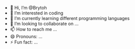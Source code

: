- 👋 Hi, I’m @Brytoh
- 👀 I’m interested in coding 
- 🌱 I’m currently learning different programming languages 
- 💞️ I’m looking to collaborate on ...
- 📫 How to reach me ...
- 😄 Pronouns: ...
- ⚡ Fun fact: ...

<!---
Brytoh/Brytoh is a ✨ special ✨ repository because its `README.md` (this file) appears on your GitHub profile.
You can click the Preview link to take a look at your changes.
--->

